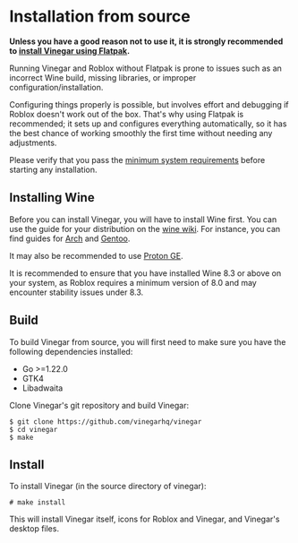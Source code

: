 # Installation from source

<div class="warning">

**Unless you have a good reason not to use it, it is strongly recommended to [install Vinegar using Flatpak](../index.md).**

Running Vinegar and Roblox without Flatpak is prone to issues such as an incorrect Wine build, missing libraries, or improper configuration/installation.

Configuring things properly is possible, but involves effort and debugging if Roblox doesn't work out of the box. That's why using Flatpak is recommended; it sets up and configures everything automatically, so it has the best chance of working smoothly the first time without needing any adjustments.

Please verify that you pass the [minimum system requirements](../index.md) before starting any installation.

</div>

## Installing Wine

Before you can install Vinegar, you will have to install Wine first. You can use the guide for your distribution on the [wine wiki](https://wiki.winehq.org/Download). For instance, you can find guides for [Arch](https://wiki.archlinux.org/title/wine) and [Gentoo](https://wiki.gentoo.org/wiki/Wine).

It may also be recommended to use [Proton GE](https://github.com/GloriousEggroll/proton-ge-custom).

It is recommended to ensure that you have installed Wine 8.3 or above on your system, as Roblox requires a minimum version of 8.0 and may encounter stability issues under 8.3.

## Build

To build Vinegar from source, you will first need to make sure you have the following dependencies installed:
- Go >=1.22.0
- GTK4
- Libadwaita

Clone Vinegar's git repository and build Vinegar:

```console
$ git clone https://github.com/vinegarhq/vinegar
$ cd vinegar
$ make
```

## Install

To install Vinegar (in the source directory of vinegar):

```console
# make install
```

This will install Vinegar itself, icons for Roblox and Vinegar, and Vinegar's desktop files.
